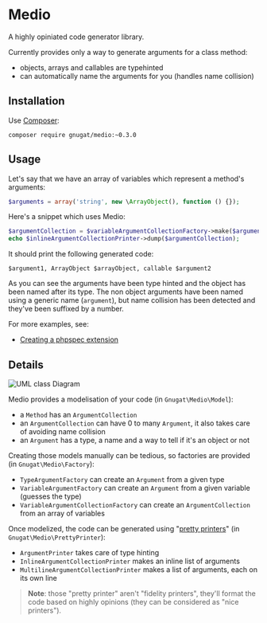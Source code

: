 # Medio

A highly opiniated code generator library.

Currently provides only a way to generate arguments for a class method:

* objects, arrays and callables are typehinted
* can automatically name the arguments for you (handles name collision)

## Installation

Use [Composer](https://getcomposer.org/download):

    composer require gnugat/medio:~0.3.0

## Usage

Let's say that we have an array of variables which represent a method's arguments:

```php
$arguments = array('string', new \ArrayObject(), function () {});
```

Here's a snippet which uses Medio:

```php
$argumentCollection = $variableArgumentCollectionFactory->make($arguments);
echo $inlineArgumentCollectionPrinter->dump($argumentCollection);
```

It should print the following generated code:

```
$argument1, ArrayObject $arrayObject, callable $argument2
```

As you can see the arguments have been type hinted and the object has been named
after its type. The non object arguments have been named using a generic name
(`argument`), but name collision has been detected and they've been suffixed by
a number.

For more examples, see:

* [Creating a phpspec extension](./doc/example-phpspec-extension.md)

## Details

![UML class Diagram](http://yuml.me/a29e062a)

Medio provides a modelisation of your code (in `Gnugat\Medio\Model`):

* a `Method` has an `ArgumentCollection`
* an `ArgumentCollection` can have 0 to many `Argument`, it also takes care of avoiding name collision
* an `Argument` has a type, a name and a way to tell if it's an object or not

Creating those models manually can be tedious, so factories are provided (in `Gnugat\Medio\Factory`):

* `TypeArgumentFactory` can create an `Argument` from a given type
* `VariableArgumentFactory` can create an `Argument` from a given variable (guesses the type)
* `VariableArgumentCollectionFactory` can create an `ArgumentCollection` from an array of variables

Once modelized, the code can be generated using "[pretty printers](http://stackoverflow.com/a/5834775/3437428)"
(in `Gnugat\Medio\PrettyPrinter`):

* `ArgumentPrinter` takes care of type hinting
* `InlineArgumentCollectionPrinter` makes an inline list of arguments
* `MultilineArgumentCollectionPrinter` makes a list of arguments, each on its own line

> **Note**: those "pretty printer" aren't "fidelity printers", they'll format the
> code based on highly opinions (they can be considered as "nice printers").
